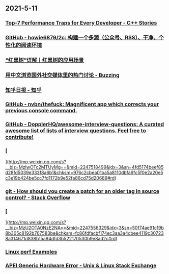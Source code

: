 
## 2021-5-11

### [Top-7 Performance Traps for Every Developer - C++ Stories](https://www.cppstories.com/2021/perf-traps/)

### [GitHub - howie6879/2c: 构建一个多源（公众号、RSS）、干净、个性化的阅读环境](https://github.com/howie6879/2c)

### [“红黑树”详解丨红黑树的应用场景](https://xie.infoq.cn/article/1ea312dccb4d33f8926bccb4d)

### [用中文浏览国外社交媒体里的热门讨论 - Buzzing](https://www.buzzing.cc/)

### [知乎日报 - 知乎](https://daily.zhihu.com/story/9735846)

### [GitHub - nvbn/thefuck: Magnificent app which corrects your previous console command.](https://github.com/nvbn/thefuck)

### [GitHub - DopplerHQ/awesome-interview-questions: A curated awesome list of lists of interview questions. Feel free to contribute!](https://github.com/DopplerHQ/awesome-interview-questions)

### [
](http://mp.weixin.qq.com/s?__biz=MzIwOTc2MTUyMg==&mid=2247518499&idx=3&sn=4fd5174beef85d28fd5039e333f8a6b1&chksm=976c2cbea01ba5a8110dbfa9fc5f0e2a20e5c3e19b424be5cc7fd1172b9e52fa86cd75d20689#rd)

### [git - How should you create a patch for an older tag in source control? - Stack Overflow](https://stackoverflow.com/questions/40176739/how-should-you-create-a-patch-for-an-older-tag-in-source-control)

### [
](http://mp.weixin.qq.com/s?__biz=MzU2OTA0NzE2NA==&mid=2247556329&idx=3&sn=50f74ae91c19b8b305c8192b767583be&chksm=fc86fdfacbf174ec3aa3a4cbee4119c307238a314671d838b15a94dfd3b522170530b9e8ad2c#rd)

### [Linux perf Examples](http://www.brendangregg.com/perf.html)

### [APEI Generic Hardware Error - Unix & Linux Stack Exchange](https://unix.stackexchange.com/questions/150451/apei-generic-hardware-error)